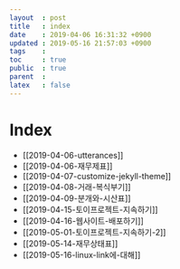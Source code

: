 ```yaml
---
layout  : post
title   : index 
date    : 2019-04-06 16:31:32 +0900
updated : 2019-05-16 21:57:03 +0900
tags    : 
toc     : true
public  : true
parent  : 
latex   : false
---
```


# Index
- [[2019-04-06-utterances]]
- [[2019-04-06-재무제표]]
- [[2019-04-07-customize-jekyll-theme]]
- [[2019-04-08-거래-복식부기]]
- [[2019-04-09-분개와-시산표]]
- [[2019-04-15-토이프로젝트-지속하기]]
- [[2019-04-16-웹사이트-배포하기]]
- [[2019-05-01-토이프로젝트-지속하기-2]]
- [[2019-05-14-재무상태표]]
- [[2019-05-16-linux-link에-대해]]
